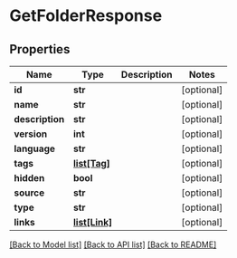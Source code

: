 # GetFolderResponse

## Properties

Name | Type | Description | Notes
------------ | ------------- | ------------- | -------------
**id** | **str** |  | [optional]
**name** | **str** |  | [optional]
**description** | **str** |  | [optional]
**version** | **int** |  | [optional]
**language** | **str** |  | [optional]
**tags** | [**list[Tag]**](Tag.md) |  | [optional]
**hidden** | **bool** |  | [optional]
**source** | **str** |  | [optional]
**type** | **str** |  | [optional]
**links** | [**list[Link]**](Link.md) |  | [optional]

[[Back to Model list]](../README.md#documentation-for-models) [[Back to API list]](../README.md#documentation-for-api-endpoints) [[Back to README]](../README.md)
